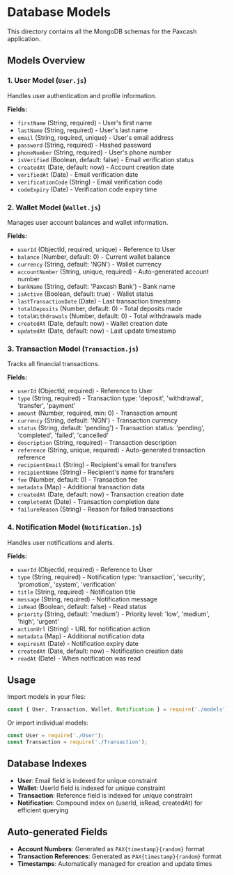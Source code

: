 # Database Models

This directory contains all the MongoDB schemas for the Paxcash application.

## Models Overview

### 1. User Model (`User.js`)
Handles user authentication and profile information.

**Fields:**
- `firstName` (String, required) - User's first name
- `lastName` (String, required) - User's last name
- `email` (String, required, unique) - User's email address
- `password` (String, required) - Hashed password
- `phoneNumber` (String, required) - User's phone number
- `isVerified` (Boolean, default: false) - Email verification status
- `createdAt` (Date, default: now) - Account creation date
- `verifiedAt` (Date) - Email verification date
- `verificationCode` (String) - Email verification code
- `codeExpiry` (Date) - Verification code expiry time

### 2. Wallet Model (`Wallet.js`)
Manages user account balances and wallet information.

**Fields:**
- `userId` (ObjectId, required, unique) - Reference to User
- `balance` (Number, default: 0) - Current wallet balance
- `currency` (String, default: 'NGN') - Wallet currency
- `accountNumber` (String, unique, required) - Auto-generated account number
- `bankName` (String, default: 'Paxcash Bank') - Bank name
- `isActive` (Boolean, default: true) - Wallet status
- `lastTransactionDate` (Date) - Last transaction timestamp
- `totalDeposits` (Number, default: 0) - Total deposits made
- `totalWithdrawals` (Number, default: 0) - Total withdrawals made
- `createdAt` (Date, default: now) - Wallet creation date
- `updatedAt` (Date, default: now) - Last update timestamp

### 3. Transaction Model (`Transaction.js`)
Tracks all financial transactions.

**Fields:**
- `userId` (ObjectId, required) - Reference to User
- `type` (String, required) - Transaction type: 'deposit', 'withdrawal', 'transfer', 'payment'
- `amount` (Number, required, min: 0) - Transaction amount
- `currency` (String, default: 'NGN') - Transaction currency
- `status` (String, default: 'pending') - Transaction status: 'pending', 'completed', 'failed', 'cancelled'
- `description` (String, required) - Transaction description
- `reference` (String, unique, required) - Auto-generated transaction reference
- `recipientEmail` (String) - Recipient's email for transfers
- `recipientName` (String) - Recipient's name for transfers
- `fee` (Number, default: 0) - Transaction fee
- `metadata` (Map) - Additional transaction data
- `createdAt` (Date, default: now) - Transaction creation date
- `completedAt` (Date) - Transaction completion date
- `failureReason` (String) - Reason for failed transactions

### 4. Notification Model (`Notification.js`)
Handles user notifications and alerts.

**Fields:**
- `userId` (ObjectId, required) - Reference to User
- `type` (String, required) - Notification type: 'transaction', 'security', 'promotion', 'system', 'verification'
- `title` (String, required) - Notification title
- `message` (String, required) - Notification message
- `isRead` (Boolean, default: false) - Read status
- `priority` (String, default: 'medium') - Priority level: 'low', 'medium', 'high', 'urgent'
- `actionUrl` (String) - URL for notification action
- `metadata` (Map) - Additional notification data
- `expiresAt` (Date) - Notification expiry date
- `createdAt` (Date, default: now) - Notification creation date
- `readAt` (Date) - When notification was read

## Usage

Import models in your files:

```javascript
const { User, Transaction, Wallet, Notification } = require('./models');
```

Or import individual models:

```javascript
const User = require('./User');
const Transaction = require('./Transaction');
```

## Database Indexes

- **User**: Email field is indexed for unique constraint
- **Wallet**: UserId field is indexed for unique constraint
- **Transaction**: Reference field is indexed for unique constraint
- **Notification**: Compound index on (userId, isRead, createdAt) for efficient querying

## Auto-generated Fields

- **Account Numbers**: Generated as `PAX{timestamp}{random}` format
- **Transaction References**: Generated as `PAX{timestamp}{random}` format
- **Timestamps**: Automatically managed for creation and update times 